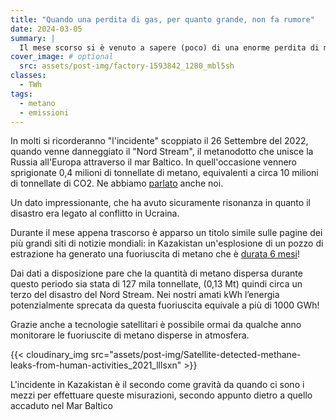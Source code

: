 ```yaml
---
title: "Quando una perdita di gas, per quanto grande, non fa rumore"
date: 2024-03-05
summary: |
  Il mese scorso si è venuto a sapere (poco) di una enorme perdita di metano in Kazakistan.  A seguito di un incidente nel pozzo di estrazione, per oltre sei mesi, c’è stata una perdita incontrollata di gas Metano.  L’impatto del disastro è dello stesso ordine di grandezza di quello relativo al gasdotto Nord Stream nel Mar Baltico avvenuto nel Settembre del 2022.
cover_image: # optional
  src: assets/post-img/factory-1593842_1280_mbl5sh
classes:
  - TWh
tags:
  - metano
  - emissioni
---
```


In molti si ricorderanno "l'incidente" scoppiato il 26 Settembre del 2022, quando venne danneggiato il "Nord Stream", il metanodotto che unisce la Russia all'Europa attraverso il mar Baltico. In quell'occasione vennero sprigionate 0,4 milioni di tonnellate di metano, equivalenti a circa 10 milioni di tonnellate di CO2. Ne abbiamo [parlato](/articles/north-stream-1-un-disatrino-ambientale/) anche noi.

Un dato impressionante, che ha avuto sicuramente risonanza in quanto il disastro era legato al conflitto in Ucraina.

Durante il mese appena trascorso è apparso un titolo simile sulle pagine dei più grandi siti di notizie mondiali: in Kazakistan un\'esplosione di un pozzo di estrazione ha generato una fuoriuscita di metano che è [durata 6 mesi](https://www.bbc.com/news/world-asia-68166298)!

Dai dati a disposizione pare che la quantità di metano dispersa durante questo periodo sia stata di 127 mila tonnellate, (0,13 Mt) quindi circa un terzo del disastro del Nord Stream. Nei nostri amati kWh l’energia potenzialmente sprecata da questa fuoriuscita equivale a più di 1000 GWh!

Grazie anche a tecnologie satellitari è possibile ormai da qualche anno monitorare le fuoriuscite di metano disperse in atmosfera.

{{< cloudinary_img src="assets/post-img/Satellite-detected-methane-leaks-from-human-activities_2021_lllsxn" >}}

L'incidente in Kazakistan è il secondo come gravità da quando ci sono i mezzi per effettuare queste misurazioni, secondo appunto dietro a quello accaduto nel Mar Baltico

<!--
  created 2024-03-05 23:54:52.464738 +0100 CET m=+0.069115043
-->
